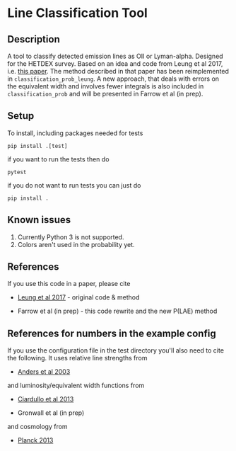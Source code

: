 # Line Classification Tool

## Description

A tool to classify detected emission lines as OII or Lyman-alpha. Designed
for the HETDEX survey. Based on an idea and code from Leung et al 2017,
i.e. [this paper](http://adsabs.harvard.edu/abs/2017ApJ...843..130L). The
method described in that paper has been reimplemented in `classification_prob_leung`. 
A new approach, that deals with errors on the equivalent width and involves fewer integrals
is also included in `classification_prob` and will be presented in Farrow et al (in prep).

## Setup

To install, including packages needed for tests

```
pip install .[test]
```

if you want to run the tests then do

```
pytest
```

if you do not want to run tests you can just do

```
pip install .
```

## Known issues

1. Currently Python 3 is not supported. 
2. Colors aren't used in the probability yet.  

## References

If you use this code in a paper, please cite

* [Leung et al 2017](http://adsabs.harvard.edu/abs/2017ApJ...843..130L)  - original code & method
 
* Farrow et al (in prep)   - this code rewrite and the new P(LAE) method

## References for numbers in the example config

If you use the configuration file in the test directory you'll also need to cite the following. It uses 
relative line strengths from

* [Anders et al 2003](http://adsabs.harvard.edu/abs/2003A%26A...401.1063A)

and luminosity/equivalent width functions from

* [Ciardullo et al 2013](http://adsabs.harvard.edu/abs/2013ApJ...769...83C)

* Gronwall et al (in prep)

and cosmology from

* [Planck 2013](https://ui.adsabs.harvard.edu/#abs/arXiv:1303.5076)



